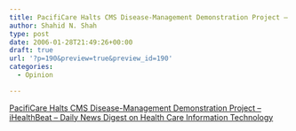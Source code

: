 ```yaml
---
title: PacifiCare Halts CMS Disease-Management Demonstration Project – iHealthBeat – Daily News Digest on Health Care Information Technology
author: Shahid N. Shah
type: post
date: 2006-01-28T21:49:26+00:00
draft: true
url: '?p=190&preview=true&preview_id=190'
categories:
  - Opinion

---
```

[PacifiCare Halts CMS Disease-Management Demonstration Project &#8211; iHealthBeat &#8211; Daily News Digest on Health Care Information Technology][1]

 [1]: http://www.ihealthbeat.org/index.cfm?Action=dspItem&itemID=118270